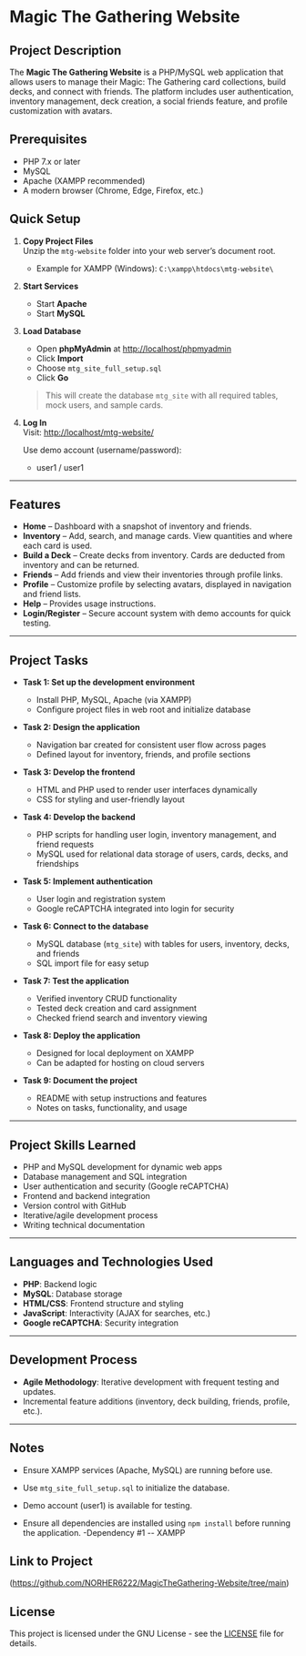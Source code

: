 # Magic The Gathering Website

## Project Description
The **Magic The Gathering Website** is a PHP/MySQL web application that allows users to manage their Magic: The Gathering card collections, build decks, and connect with friends. The platform includes user authentication, inventory management, deck creation, a social friends feature, and profile customization with avatars.  

## Prerequisites
- PHP 7.x or later  
- MySQL  
- Apache (XAMPP recommended)  
- A modern browser (Chrome, Edge, Firefox, etc.)

## Quick Setup
1. **Copy Project Files**  
   Unzip the `mtg-website` folder into your web server’s document root.  
   - Example for XAMPP (Windows): `C:\xampp\htdocs\mtg-website\`

2. **Start Services**  
   - Start **Apache**  
   - Start **MySQL**

3. **Load Database**  
   - Open **phpMyAdmin** at [http://localhost/phpmyadmin](http://localhost/phpmyadmin)  
   - Click **Import**  
   - Choose `mtg_site_full_setup.sql`  
   - Click **Go**  
   > This will create the database `mtg_site` with all required tables, mock users, and sample cards.

4. **Log In**  
   Visit: [http://localhost/mtg-website/](http://localhost/mtg-website/)  

   Use demo account (username/password):  
   - user1 / user1    

---

## Features
- **Home** – Dashboard with a snapshot of inventory and friends.  
- **Inventory** – Add, search, and manage cards. View quantities and where each card is used.  
- **Build a Deck** – Create decks from inventory. Cards are deducted from inventory and can be returned.  
- **Friends** – Add friends and view their inventories through profile links.  
- **Profile** – Customize profile by selecting avatars, displayed in navigation and friend lists.  
- **Help** – Provides usage instructions.  
- **Login/Register** – Secure account system with demo accounts for quick testing.  

---

## Project Tasks
- **Task 1: Set up the development environment**
  - Install PHP, MySQL, Apache (via XAMPP)  
  - Configure project files in web root and initialize database  

- **Task 2: Design the application**
  - Navigation bar created for consistent user flow across pages  
  - Defined layout for inventory, friends, and profile sections  

- **Task 3: Develop the frontend**
  - HTML and PHP used to render user interfaces dynamically  
  - CSS for styling and user-friendly layout  

- **Task 4: Develop the backend**
  - PHP scripts for handling user login, inventory management, and friend requests  
  - MySQL used for relational data storage of users, cards, decks, and friendships  

- **Task 5: Implement authentication**
  - User login and registration system  
  - Google reCAPTCHA integrated into login for security  

- **Task 6: Connect to the database**
  - MySQL database (`mtg_site`) with tables for users, inventory, decks, and friends  
  - SQL import file for easy setup  

- **Task 7: Test the application**
  - Verified inventory CRUD functionality  
  - Tested deck creation and card assignment  
  - Checked friend search and inventory viewing  

- **Task 8: Deploy the application**
  - Designed for local deployment on XAMPP  
  - Can be adapted for hosting on cloud servers  

- **Task 9: Document the project**
  - README with setup instructions and features  
  - Notes on tasks, functionality, and usage  

---

## Project Skills Learned
- PHP and MySQL development for dynamic web apps  
- Database management and SQL integration  
- User authentication and security (Google reCAPTCHA)  
- Frontend and backend integration  
- Version control with GitHub  
- Iterative/agile development process  
- Writing technical documentation  

---

## Languages and Technologies Used
- **PHP**: Backend logic  
- **MySQL**: Database storage  
- **HTML/CSS**: Frontend structure and styling  
- **JavaScript**: Interactivity (AJAX for searches, etc.)  
- **Google reCAPTCHA**: Security integration  

---

## Development Process
- **Agile Methodology**: Iterative development with frequent testing and updates.  
- Incremental feature additions (inventory, deck building, friends, profile, etc.).  

---

## Notes
- Ensure XAMPP services (Apache, MySQL) are running before use.  
- Use `mtg_site_full_setup.sql` to initialize the database.  
- Demo account (user1) is available for testing.  


- Ensure all dependencies are installed using `npm install` before running the
application.
-Dependency #1 -- XAMPP

## Link to Project
(https://github.com/NORHER6222/MagicTheGathering-Website/tree/main)
## License
This project is licensed under the GNU License - see the [LICENSE](LICENSE) file
for details.
